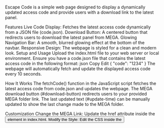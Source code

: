 Escape Code is a simple web page designed to display a dynamically updated access code and provide users with a download link to the latest panel.

Features
Live Code Display: Fetches the latest access code dynamically from a JSON file (code.json).
Download Button: A centered button that redirects users to download the latest panel from MEGA.
Glowing Navigation Bar: A smooth, blurred glowing effect at the bottom of the navbar.
Responsive Design: The webpage is styled for a clean and modern look.
Setup and Usage
Upload the index.html file to your web server or local environment.
Ensure you have a code.json file that contains the latest access code in the following format:
json
Copy
Edit
{
  "code": "1234"
}
The webpage will automatically fetch and update the displayed access code every 10 seconds.

How It Works
The fetchCode() function in the JavaScript script fetches the latest access code from code.json and updates the webpage.
The MEGA download button (#download-button) redirects users to your provided MEGA folder link.
The last updated text (#update-time) can be manually updated to show the last change made to the MEGA folder.

Customization
Change the MEGA Link: Update the href attribute inside the <button> element in index.html.
Modify the Style: Edit the CSS inside the <style> tag to change colors, fonts, or layouts.
Change Code Fetching Interval: Modify setInterval(fetchCode, 10000); in the script section to adjust the update frequency.
